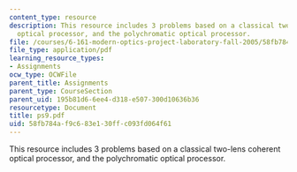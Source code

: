 ```yaml
---
content_type: resource
description: This resource includes 3 problems based on a classical two-lens coherent
  optical processor, and the polychromatic optical processor.
file: /courses/6-161-modern-optics-project-laboratory-fall-2005/58fb784af9c683e130ffc093fd064f61_ps9.pdf
file_type: application/pdf
learning_resource_types:
- Assignments
ocw_type: OCWFile
parent_title: Assignments
parent_type: CourseSection
parent_uid: 195b81d6-6ee4-d318-e507-300d10636b36
resourcetype: Document
title: ps9.pdf
uid: 58fb784a-f9c6-83e1-30ff-c093fd064f61
---
```

This resource includes 3 problems based on a classical two-lens coherent optical processor, and the polychromatic optical processor.

